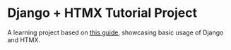 # Django + HTMX Tutorial Project

A learning project based on [this guide](https://harabat.github.io/django-htmx/), showcasing basic usage of Django
and HTMX.